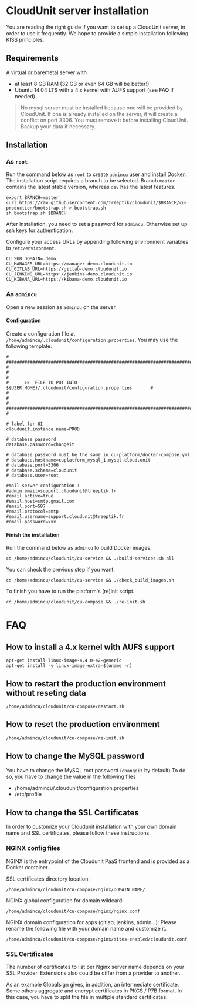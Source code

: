 # CloudUnit server installation

You are reading the right guide if you want to set up a CloudUnit server, in order to use it frequently. 
We hope to provide a simple installation following KISS principles.

## Requirements

A virtual or baremetal server with
* at least 8 GB RAM (32 GB or even 64 GB will be better!)
* Ubuntu 14.04 LTS with a 4.x kernel with AUFS support (see FAQ if needed)

> No mysql server must be installed because one will be provided by CloudUnit. 
> If one is already installed on the server, it will create a conflict on port 3306.
> You must remove it before installing CloudUnit. 
> Backup your data if necessary.

## Installation

### As `root` 

Run the command below as `root` to create `admincu` user and install Docker.
The installation script requires a branch to be selected.
Branch `master` contains the latest stable version, whereas `dev` has the latest features.

```
export BRANCH=master
curl https://raw.githubusercontent.com/Treeptik/cloudunit/$BRANCH/cu-production/bootstrap.sh > bootstrap.sh
sh bootstrap.sh $BRANCH
```

After installation, you need to set a password for `admincu`.
Otherwise set up ssh keys for authentication.

Configure your access URLs by appending following environment variables to `/etc/environment`.

```
CU_SUB_DOMAIN=.demo
CU_MANAGER_URL=https://manager-demo.cloudunit.io
CU_GITLAB_URL=https://gitlab-demo.cloudunit.io
CU_JENKINS_URL=https://jenkins-demo.cloudunit.io
CU_KIBANA_URL=https://kibana-demo.cloudunit.io
```

### As `admincu`

Open a new session as `admincu` on the server.

#### Configuration

Create a configuration file at `/home/admincu/.cloudunit/configuration.properties`.
You may use the following template:

```
# ################################################################################ #
#                                                                                  #
#      >>  FILE TO PUT INTO ${USER.HOME}/.cloudunit/configuration.properties       #
#                                                                                  #
# ################################################################################ #

# label for UI
cloudunit.instance.name=PROD

# database password
database.password=changeit

# database password must be the same in cu-platform/docker-compose.yml
# database.hostname=cuplatform_mysql_1.mysql.cloud.unit
# database.port=3306
# database.schema=cloudunit
# database.user=root

#mail server configuration :
#admin.email=support.cloudunit@treeptik.fr
#email.active=true
#email.host=smtp.gmail.com
#email.port=587
#email.protocol=smtp
#email.username=support.cloudunit@treeptik.fr
#email.password=xxx
```

#### Finish the installation

Run the command below as `admincu` to build Docker images.

```
cd /home/admincu/cloudunit/cu-service && ./build-services.sh all
```

You can check the previous step if you want.

```
cd /home/admincu/cloudunit/cu-service && ./check_build_images.sh
```

To finish you have to run the platform's (re)init script.

```
cd /home/admincu/cloudunit/cu-compose && ./re-init.sh
```

# FAQ

## How to install a 4.x kernel with AUFS support

```
apt-get install linux-image-4.4.0-42-generic
apt-get install -y linux-image-extra-$(uname -r)
```

## How to restart the production environment without reseting data

```
/home/admincu/cloudunit/cu-compose/restart.sh
```

## How to reset the production environment 

```
/home/admincu/cloudunit/cu-compose/re-init.sh
```

## How to change the MySQL password

You have to change the MySQL root password (`changeit` by default)
To do so, you have to change the value in the following files
* /home/admincu/.cloudunit/configuration.properties
* /etc/profile

## How to change the SSL Certificates

In order to customize your Cloudunit installation with your own domain name and SSL certificates,
please follow these instructions.

### NGINX config files

NGINX is the entrypoint of the Cloudunit PaaS frontend and is provided as a Docker container.

SSL certificates directory location:

```
/home/admincu/cloudunit/cu-compose/nginx/DOMAIN_NAME/
```

NGINX global configuration for domain wildcard:

```
/home/admincu/cloudunit/cu-compose/nginx/nginx.conf
```

NGINX domain configuration for apps (gitlab, jenkins, admin...):
Please rename the following file with your domain name and customize it.

```
/home/admincu/cloudunit/cu-compose/nginx/sites-enabled/cloudunit.conf
```

### SSL Certificates

The number of certificates to list per Nginx server name depends on your SSL Provider.
Extensions also could be differ from a provider to another.

As an example Globalsign gives, in addition, an intermediate certificate. Some others aggregate and encrypt certificates in PKCS / P7B format. In this case, you have to split the file in multiple standard certificates.

